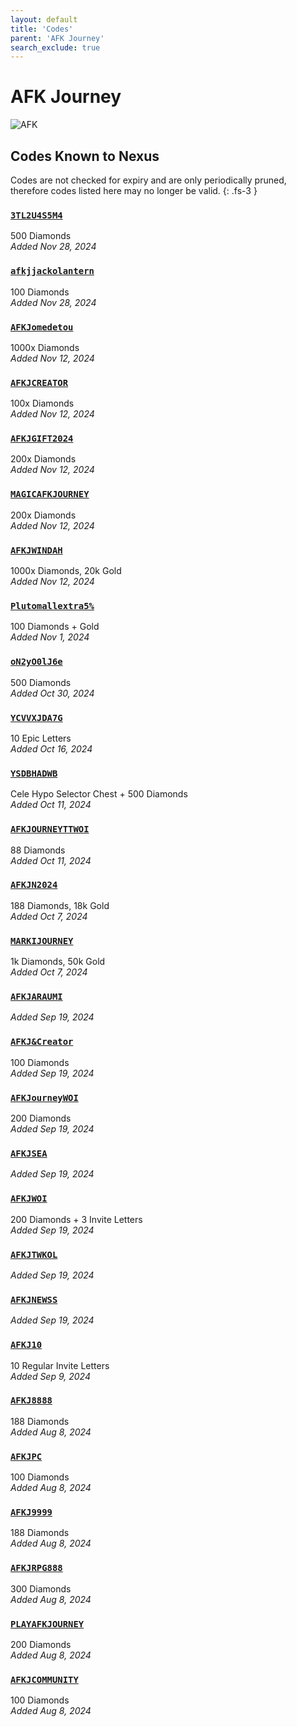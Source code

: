 ```yaml
---
layout: default
title: 'Codes'
parent: 'AFK Journey'
search_exclude: true
---
```


# AFK Journey

![AFK](https://cdn.discordapp.com/emojis/1264987657306509384.png)

## Codes Known to Nexus

Codes are not checked for expiry and are only periodically pruned, therefore codes listed here may no longer be valid.
{: .fs-3 }

### [`3TL2U4S5M4`](https://clipboard.nexus-codes.app/?copy=3TL2U4S5M4)

500 Diamonds<br />*Added Nov 28, 2024*

### [`afkjjackolantern`](https://clipboard.nexus-codes.app/?copy=afkjjackolantern)

100 Diamonds<br />*Added Nov 28, 2024*

### [`AFKJomedetou`](https://clipboard.nexus-codes.app/?copy=AFKJomedetou)

1000x Diamonds<br />*Added Nov 12, 2024*

### [`AFKJCREATOR`](https://clipboard.nexus-codes.app/?copy=AFKJCREATOR)

100x Diamonds<br />*Added Nov 12, 2024*

### [`AFKJGIFT2024`](https://clipboard.nexus-codes.app/?copy=AFKJGIFT2024)

200x Diamonds<br />*Added Nov 12, 2024*

### [`MAGICAFKJOURNEY`](https://clipboard.nexus-codes.app/?copy=MAGICAFKJOURNEY)

200x Diamonds<br />*Added Nov 12, 2024*

### [`AFKJWINDAH`](https://clipboard.nexus-codes.app/?copy=AFKJWINDAH)

1000x Diamonds, 20k Gold<br />*Added Nov 12, 2024*

### [`Plutomallextra5%`](https://clipboard.nexus-codes.app/?copy=Plutomallextra5%25)

100 Diamonds + Gold<br />*Added Nov 1, 2024*

### [`oN2yO0lJ6e`](https://clipboard.nexus-codes.app/?copy=oN2yO0lJ6e)

500 Diamonds<br />*Added Oct 30, 2024*

### [`YCVVXJDA7G`](https://clipboard.nexus-codes.app/?copy=YCVVXJDA7G)

10 Epic Letters<br />*Added Oct 16, 2024*

### [`YSDBHADWB`](https://clipboard.nexus-codes.app/?copy=YSDBHADWB)

Cele Hypo Selector Chest + 500 Diamonds<br />*Added Oct 11, 2024*

### [`AFKJOURNEYTTWOI`](https://clipboard.nexus-codes.app/?copy=AFKJOURNEYTTWOI)

88 Diamonds<br />*Added Oct 11, 2024*

### [`AFKJN2024`](https://clipboard.nexus-codes.app/?copy=AFKJN2024)

188 Diamonds, 18k Gold<br />*Added Oct 7, 2024*

### [`MARKIJOURNEY`](https://clipboard.nexus-codes.app/?copy=MARKIJOURNEY)

1k Diamonds, 50k Gold<br />*Added Oct 7, 2024*

### [`AFKJARAUMI`](https://clipboard.nexus-codes.app/?copy=AFKJARAUMI)

*Added Sep 19, 2024*

### [`AFKJ&Creator`](https://clipboard.nexus-codes.app/?copy=AFKJ%26Creator)

100 Diamonds<br />*Added Sep 19, 2024*

### [`AFKJourneyWOI`](https://clipboard.nexus-codes.app/?copy=AFKJourneyWOI)

200 Diamonds<br />*Added Sep 19, 2024*

### [`AFKJSEA`](https://clipboard.nexus-codes.app/?copy=AFKJSEA)

*Added Sep 19, 2024*

### [`AFKJWOI`](https://clipboard.nexus-codes.app/?copy=AFKJWOI)

200 Diamonds + 3 Invite Letters<br />*Added Sep 19, 2024*

### [`AFKJTWKOL`](https://clipboard.nexus-codes.app/?copy=AFKJTWKOL)

*Added Sep 19, 2024*

### [`AFKJNEWSS`](https://clipboard.nexus-codes.app/?copy=AFKJNEWSS)

*Added Sep 19, 2024*

### [`AFKJ10`](https://clipboard.nexus-codes.app/?copy=AFKJ10)

10 Regular Invite Letters<br />*Added Sep 9, 2024*

### [`AFKJ8888`](https://clipboard.nexus-codes.app/?copy=AFKJ8888)

188 Diamonds<br />*Added Aug 8, 2024*

### [`AFKJPC`](https://clipboard.nexus-codes.app/?copy=AFKJPC)

100 Diamonds<br />*Added Aug 8, 2024*

### [`AFKJ9999`](https://clipboard.nexus-codes.app/?copy=AFKJ9999)

188 Diamonds<br />*Added Aug 8, 2024*

### [`AFKJRPG888`](https://clipboard.nexus-codes.app/?copy=AFKJRPG888)

300 Diamonds<br />*Added Aug 8, 2024*

### [`PLAYAFKJOURNEY`](https://clipboard.nexus-codes.app/?copy=PLAYAFKJOURNEY)

200 Diamonds<br />*Added Aug 8, 2024*

### [`AFKJCOMMUNITY`](https://clipboard.nexus-codes.app/?copy=AFKJCOMMUNITY)

100 Diamonds<br />*Added Aug 8, 2024*